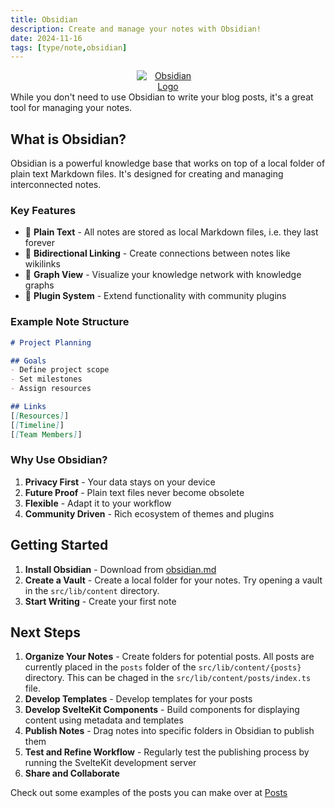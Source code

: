 ```yaml
---
title: Obsidian
description: Create and manage your notes with Obsidian!
date: 2024-11-16
tags: [type/note,obsidian]
---
```

<div align="center">
<a href="https://obsidian.md" target="_blank" rel="noopener noreferrer">
  <img src="/obsidian-logo.png" alt="Obsidian Logo" style="max-width: 20%; height: auto;" />
</a>
</div>
While you don't need to use Obsidian to write your blog posts, it's a great tool for managing your notes.

## What is Obsidian?

Obsidian is a powerful knowledge base that works on top of a local folder of plain text Markdown files. It's designed for creating and managing interconnected notes.

### Key Features

- 📝 **Plain Text** - All notes are stored as local Markdown files, i.e. they last forever
- 🔗 **Bidirectional Linking** - Create connections between notes like wikilinks
- 🎨 **Graph View** - Visualize your knowledge network with knowledge graphs
- 🧩 **Plugin System** - Extend functionality with community plugins

### Example Note Structure

```markdown
# Project Planning

## Goals
- Define project scope
- Set milestones
- Assign resources

## Links
[[Resources]]
[[Timeline]]
[[Team Members]]
```

### Why Use Obsidian?

1. **Privacy First** - Your data stays on your device
2. **Future Proof** - Plain text files never become obsolete
3. **Flexible** - Adapt it to your workflow
4. **Community Driven** - Rich ecosystem of themes and plugins

## Getting Started

1. **Install Obsidian** - Download from [obsidian.md](https://obsidian.md/)
2. **Create a Vault** - Create a local folder for your notes. Try opening a vault in the `src/lib/content` directory.
3. **Start Writing** - Create your first note

## Next Steps

1. **Organize Your Notes** - Create folders for potential posts. All posts are currently placed in the `posts` folder of the `src/lib/content/{posts}` directory. This can be chaged in the `src/lib/content/posts/index.ts` file.
2. **Develop Templates** - Develop templates for your posts
3. **Develop SvelteKit Components** - Build components for displaying content using metadata and templates
4. **Publish Notes** - Drag notes into specific folders in Obsidian to publish them
5. **Test and Refine Workflow** - Regularly test the publishing process by running the SvelteKit development server
6. **Share and Collaborate**

Check out some examples of the posts you can make over at [Posts](/posts)
